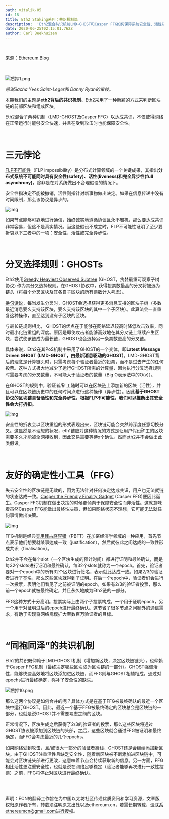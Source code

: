 ```yaml
---
path: vitalik-05
id: 18
title: Eth2 Staking系列：共识机制篇
description:  'Eth2混合共识机制LMD-GHOST和Casper FFG如何保障系统安全性、活性及异步性。' 
date: 2020-06-25T02:15:01.762Z
author: Carl Beekhuizen  
---
```




</br>

来源：[Ethereum Blog](https://blog.ethereum.org/2020/02/12/validated-staking-on-eth2-2-two-ghosts-in-a-trench-coat/)

</br>



![质押1.png](https://i.ibb.co/WyP26VY/1-8cf3398852.png)





*感谢Sacha Yves Saint-Leger和 Danny Ryan的审校。*

本期我们的主题是**eth2背后的共识机制**。Eth2采用了一种新颖的方式来判断区块链的前部区块和组成区块。

Eth2混合了两种机制（LMD-GHOST及Casper FFG）以达成共识，不仅使得网络在正常运行时能够安全快速，并且在受到攻击时也能保障安全性。

</br>

# 三元悖论

[FLP不可能性](https://groups.csail.mit.edu/tds/papers/Lynch/jacm85.pdf)（FLP impossibility）是分布式计算领域的一个关键成果，其指出**分布式系统不可能同时具有安全性(safety)、活性(liveness)和完全异步性(full asynchrony)**，除非是在对系统做出不合理假设的情况下。

安全性指决定不能被撤销，活性则指针对新事物做出决定。如果在信息传递中没有时间限制，那么该协议是异步的。



![img](https://i.ibb.co/1RGdgTn/1-2.png)

如果节点能够可靠地进行通信，始终诚实地遵循协议且永不宕机，那么要达成共识非常容易，但这不是真实情况。当这些假设不成立时，FLP不可能性证明了至少要折衷以下三者中的一项：安全性、活性或完全异步性。

</br>

# 分叉选择规则：GHOSTs

Eth2使用[Greedy Heaviest Observed Subtree](https://eprint.iacr.org/2013/881.pdf) (GHOST，贪婪最重可观察子树协议) 作为其分叉选择规则。在GHOST协议中，获得投票数最高的分叉将被选为链头（将每个分叉区块及其各自子区块的所有票数计入考虑）。

[换句话说](https://vitalik.ca/general/2018/12/05/cbc_casper.html)，每当发生分叉时，GHOST会选择获得更多消息支持的区块子树（多数最近消息要么支持该区块，要么支持该区块的其中一个子区块）。此算法会一直重复这种操作，直至达到没有子区块的区块。

与最长链规则相比， GHOST的优点在于能够在网络延迟较高时降低攻击效率，同时最小化链重组的深度。原因是即使攻击者能够高效地在其分叉链上继续产生区块，尝试使该链成为最长链，GHOST也会选择另一条票数更高的分叉链。

具体来说，Eth2在其PoS机制中采用了GHOST的一个变体，即**Latest Message Driven GHOST (LMD-GHOST，由最新消息驱动的GHOST)**。LMD-GHOST背后的理念是计算链头时，只需考虑每个验证者最近的投票，而不是过去产生的任何投票。这种方式极大地减少了运行GHOST所需的计算量，因为执行分叉选择规则时需要考虑的分叉数量，不可能大于验证者的数量（Big O表示法中的O(v)）。

在GHOST的规则中，验证者/矿工随时可以在区块链上添加新的区块（活性），并且可以在区块链历史中的任何时间点进行这种操作（异步性）。因此**基于GHOST协议的区块链具备活性和完全异步性，根据FLP不可能性，我们可以推断出其安全性会大打折扣。**


![img](https://i.ibb.co/2kMnTG3/2-2.png)

安全性的折衷会以区块重组的形式表现出来，区块链可能会突然跨深度任意切换分叉。这显然是不理想的状况，eth1链应对这种情况的方式是让用户假设矿工的区块需要多久才能被全网接收到，因此交易需要等待x个确认。然而eth2并不会做出此类假设。

</br>

# 友好的确定性小工具（FFG）

失去安全性的区块链是无效的，因为无法针对任何决定达成共识，用户也无法就链的状态达成一致。[Casper the Friendly Finality Gadget](https://arxiv.org/pdf/1710.09437.pdf) (Casper FFG)便因此诞生。Casper FFG机制在做出决策的时候更倾向于保障安全性而非活性。这就意味着虽然Casper FFG能做出最终性决策，但如果网络状态不理想，它可能无法就任何事情做出决策。



![img](https://i.ibb.co/CQm6rcd/3-2.png)

FFG机制是经典[实用拜占庭容错](http://pmg.csail.mit.edu/papers/osdi99.pdf)（PBFT）在加密经济学领域的一种应用，首先节点表示他们想要就某事达成一致（justification），然后就彼此之间达成的一致性形成共识（finalisation）。

Eth2并不会在每个slot（一个区块生成的预计时间）都进行证明和最终确认，而是每32个slots进行证明和最终确认，每32个slots就称为一个epoch。首先，验证者要对一个epoch中的所有32个区块进行签名，表示就此达成一致。如果2/3的验证者进行了签名，那么这些区块就得到了证明。在后一个epoch中，验证者们会进行一次投票，表明他们看见了之前被证明的epoch，如果有2/3的验证者投票，那么前一个epoch就被最终确定，并且永久地成为Eth2链的一部分。

FFG这种方式十分高明。投票实际上由两个子投票构成，一个用于证明epoch，另一个用于对证明过后的epoch进行最终确认。这节省了很多节点之间额外的通信需求，有助于实现将网络规模扩大至数百万验证者的目标。

</br>

# “同袍同泽”的共识机制

Eth2的共识既仰赖于LMD-GHOST机制（增加新区块，决定区块链链头），也仰赖于Casper FFG机制（最终决定哪些区块成为区块链的一部分）。GHOST强调活性，能够快速高效地将区块添加进区块链，而FFG则与GHOST相辅相成，通过对epochs进行最终确定，弥补了安全性的缺失。





![质押10.png](https://i.ibb.co/DDBQfWw/10-69405591a1.png)





那么这两个协议是如何合并的呢？具体方式是在基于FFG被最终确认的最近一个区块中运行GHOST。因此，最近一个基于FFG被最终确定的区块总会是区块链的一部分，也就是说GHOST并不需要考虑之前的区块。

正常情况下，区块生成之后获得了2/3的验证者的投票，那么这些区块将通过GHOST协议被添加到区块链的头部，之后，这些区块就会通过FFG被证明和最终确定，而FFG会考虑最近的几个epochs。

如果网络受到攻击，且/或很大一部分的验证者离线，GHOST还是会继续添加新区块。由于GHOST注重活性且缺乏安全性，随着新区块被不断添加进区块链中，可能会对区块链头部进行更改，这意味着节点会持续获取新的信息。另一方面，FFG相比活性更注重安全性，也就是说在网络足够稳定（验证者能够再次进行一致性投票）之前，FFG将停止对区块进行最终确认。

</br>

</br>

声明：ECN的翻译工作旨在为中国以太坊社区传递优质资讯和学习资源，文章版权归原作者所有，转载须注明原文出处以及ethereum.cn，若需长期转载，请联系ethereumcn@gmail.com进行授权。